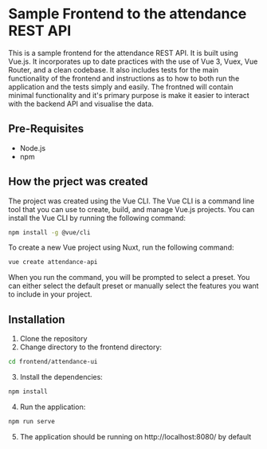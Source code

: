 # Sample Frontend to the attendance REST API
This is a sample frontend for the attendance REST API. It is built using Vue.js. It incorporates up to date practices with the use of Vue 3, Vuex, Vue Router, and a clean codebase. It also includes tests for the main functionality of the frontend and instructions as to how to both run the application and the tests simply and easily. The frontned will contain minimal functionality and it's primary purpose is make it easier to interact with the backend API and visualise the data.

## Pre-Requisites
- Node.js
- npm

## How the prject was created
The project was created using the Vue CLI. The Vue CLI is a command line tool that you can use to create, build, and manage Vue.js projects. You can install the Vue CLI by running the following command:
```bash
npm install -g @vue/cli
```

To create a new Vue project using Nuxt, run the following command:
```bash
vue create attendance-api 
```

When you run the command, you will be prompted to select a preset. You can either select the default preset or manually select the features you want to include in your project.

## Installation

1. Clone the repository
2. Change directory to the frontend directory:
```bash
cd frontend/attendance-ui
```
3. Install the dependencies:
```bash
npm install
```
4. Run the application:
```bash
npm run serve
```
5. The application should be running on http://localhost:8080/ by default



